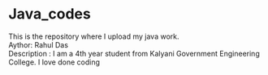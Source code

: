 # Java_codes

This is the repository where I upload my java work.
<br>
Aythor: Rahul Das
<br>
Description : I am a 4th year student from Kalyani Government Engineering College.
I love done coding
